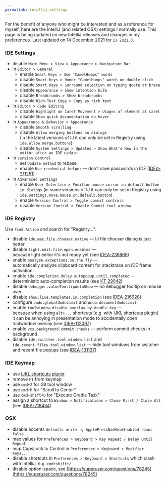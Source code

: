 ```yaml
---
permalink: intellij-settings
---
```


For the benefit of anyone who might be interested and as a reference for myself, here are the IntelliJ (and related OSX) settings I normally use.
This page is being updated on new IntelliJ releases and changes in my preferences. Last updated on 14 December 2021 for `IJ 2021.3`.

### IDE Settings
 - disable `Main Menu > View > Appearance > Navigation Bar`
 - in `Editor > General`
     - enable `Smart Keys > Use "CamelHumps" words`
     - disable `Smart Keys > Honor "CamelHumps" words on double click`
     - disable `Smart Keys > Surround selection on typing quote or brace`
     - disable `Appearance > Show intention bulb`
     - disable `Breadcrumbs > Show breadcrumbs`
     - disable `Rich-Text Copy > Copy as rich text`
 - in `Editor > Code Editing`
     - disable `Highlight on Caret Movement > Usages of element at caret`
     - disable `Show quick documentation on hover`
 - in `Appearance & Behavior > Appearance`
     - disable `Smooth scrolling`
     - disable `Allow merging buttons on dialogs`<br/>
       (in the latest versions of IJ it can only be set in Registry using `ide.allow.merge.buttons`)
     - disable `System Settings > Updates > Show What's New in the editor after an IDE update`  
 - in `Version Control`
     - set `Update method` to rebase
     - enable `Use credential helper` — don't save passwords in IDE ([IDEA-211251](https://youtrack.jetbrains.com/issue/IDEA-211251))
 - in `Advanaced Settings`
     - enable `User Interface > Position mouse cursor on default button in dialogs`
       (in some versions of IJ it can only be set in Registry using `ide.settings.move.mouse.on.default.button`)
     - enable `Version Control > Toggle commit controls`
     - disable `Version Control > Enable Commit tool window`

### IDE Registry
Use `Find Action` and search for "Registry...":
 - disable `ide.mac.file.chooser.native` — IJ file chooser dialog is just better
 - disable `light.edit.file.open.enabled` — <br/>
   because light editor it's not ready yet (see [IDEA-236868](https://youtrack.jetbrains.com/issue/IDEA-236868))
 - enable `analyze.exceptions.on.the.fly` — <br/>
   automatically analyze clipboard content for stacktrace on IDE frame activation
 - enable `ide.completion.delay.autopopup.until.completed` — <br/>
   deterministic auto-completion results (see [KT-29042](https://youtrack.jetbrains.com/issue/KT-29042))
 - disable `debugger.valueTooltipAutoShow` — no debugger tooltip on mouse over
 - disable `show.live.templates.in.completion` (see [IDEA-216928](https://youtrack.jetbrains.com/issue/IDEA-216928))
 - configure `undo.globalUndoLimit` and `undo.documentUndoLimit`
 - enable `toolwindow.disable.overlay.by.double.key` — <br/>
   because when using `alt+...` shortcuts (e.g. with [IJKL shortcuts plugin](https://github.com/dkandalov/ijkl-shortcuts-plugin)) 
   it can be annoying in presentation mode to accidentally open toolwindow overlay (see [IDEA-112097](https://youtrack.jetbrains.com/issue/IDEA-112097))
 - enable `vcs.background.commit.checks` — perform commit checks in background
 - disable `ide.switcher.tool.window.list` and `ide.recent.files.tool.window.list` — hide tool windows from switcher and recent file popups (see [IDEA-131137](https://youtrack.jetbrains.com/issue/IDEA-131137))

### IDE Keymap
 - use [IJKL shortcuts plugin](https://github.com/dkandalov/ijkl-shortcuts-plugin)
 - remove `F1` from keymap
 - use `cmd+2` for Git tool window
 - use `cmd+M` for "Scroll to Center"
 - use `cmd+shift+G` for "Execute Gradle Task"
 - assign a shortcut to `Window > Notifications > Close First / Close All` (see [IDEA-218434](https://youtrack.jetbrains.com/issue/IDEA-218434))

### OSX
 - disable accents `defaults write -g ApplePressNadHoldEnabled -bool false`
 - max values for `Preferences > Keyboard > Key Repeat / Delay Until Repeat`
 - map CapsLock to Control in `Preferences > Keyboard > Modifier Keys...`
 - disable shortcuts in `Preferences > Keyboard > Shortcuts` which clash with IntelliJ, e.g. `cmd+shift+/`
 - disable option-space, see [https://superuser.com/questions/78245](https://superuser.com/questions/78245)
 